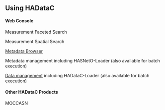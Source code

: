 ## Using HADataC

#### Web Console

Measurement Faceted Search

Measurement Spatial Search

[Metadata Browser](https://github.com/paulopinheiro1234/hadatac/wiki/HADataC-User-Guide:--Metadata-Browser)
 
Metadata management including HASNetO-Loader (also available for batch execution)

[Data management](https://github.com/paulopinheiro1234/hadatac/wiki/HADataC-User-Guide---Data-Management) including HADataC-Loader (also available for batch execution)

#### Other HADataC Products

MOCCASN
